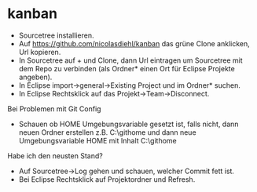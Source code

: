 # kanban

- Sourcetree installieren.
- Auf https://github.com/nicolasdiehl/kanban das grüne Clone anklicken, Url kopieren.
- In Sourcetree auf + und Clone, dann Url eintragen um Sourcetree mit dem Repo zu verbinden (als Ordner* einen Ort für Eclipse Projekte angeben).
- In Eclipse import->general->Existing Project und im Ordner* suchen.
- In Eclipse Rechtsklick auf das Projekt->Team->Disconnect.

Bei Problemen mit Git Config
- Schauen ob HOME Umgebungsvariable gesetzt ist, falls nicht, dann neuen Ordner erstellen z.B. C:\githome und dann neue Umgebungsvariable HOME mit Inhalt C:\githome

Habe ich den neusten Stand?
- Auf Sourcetree->Log gehen und schauen, welcher Commit fett ist.
- Bei Eclipse Rechtsklick auf Projektordner und Refresh.
